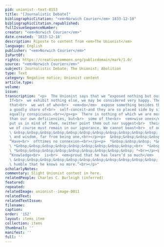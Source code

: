 ```yaml
---
pid: unionist--text-0153
title: "[Journalistic Debate]"
bibliographicCitation: "<em>Norwich Courier</em> 1833-12-18"
bibliographicCitation.republished: 
fullIssueSequenceNumber: 
creator: "<em>Norwich Courier</em>"
date.created: '1833-12-18'
description: Riposte to content from <em>The Unionist</em>
language: English
publisher: "<em>Norwich Courier</em>"
IsPartOf: 
rights: https://creativecommons.org/publicdomain/mark/1.0/
source: "<em>Norwich Courier</em>"
subject: Journalistic Debate; The Unionist; Abolition
type: Text
category: Negative notice; Unionist content
article.type: 
volume: 
issue: 
transcription: "<p>  The Unionist says that we “exposed nothing but our own ignorance”—Indeed?
  If<br>  we exhibit nothing else, we may be considered very happy. There are some
  that<br>  we wot of who<br>  <em>do</em>  expose something besides their ignorance—videlicet,
  a goodly share of<br>  self-conceit—and they are so placed side by side as to be
  equally conspicuous.<br></p><p>  There is nothing of which we are more sensible
  than our own deficiencies, but<br>  some of the<br>  <em>wise ones</em>  who occasionally
  put us in mind of them, neither point them out nor suggest<br>  their remedy, &amp;
  we of course must remain in our ignorance. We cannot boast<br>  of our acquirements.<br></p><p>
  \ &nbsp;&nbsp;&nbsp;&nbsp;&nbsp;&nbsp;&nbsp;&nbsp;&nbsp;&nbsp;&nbsp; “Knowledge<br>
  \ and wisdom, far from being one,<br></p><p>  &nbsp;&nbsp;&nbsp;&nbsp;&nbsp;&nbsp;&nbsp;&nbsp;&nbsp;&nbsp;&nbsp;
  “Have<br>  ofttimes no connexion—<br></p><p>  *&nbsp;&nbsp;&nbsp; *&nbsp;&nbsp;&nbsp;&nbsp;&nbsp;&nbsp;&nbsp;&nbsp;&nbsp;<br>
  \ *&nbsp;&nbsp;&nbsp;&nbsp;&nbsp;&nbsp;&nbsp;&nbsp;&nbsp;<br>  *&nbsp;&nbsp;&nbsp;&nbsp;&nbsp;&nbsp;&nbsp;&nbsp;&nbsp;<br>
  \ *&nbsp;&nbsp;&nbsp;&nbsp;&nbsp;&nbsp;&nbsp;&nbsp;&nbsp; *<br></p><p>  &nbsp;&nbsp;&nbsp;&nbsp;&nbsp;&nbsp;&nbsp;&nbsp;&nbsp;&nbsp;&nbsp;
  “Knowledge<br>  is<br>  <em>proud that he has learn’d so much</em>  ;<br></p><p>
  \ &nbsp;&nbsp;&nbsp;&nbsp;&nbsp;&nbsp;&nbsp;&nbsp;&nbsp;&nbsp;&nbsp; “Wisdom is<br>
  \ humble that he knows no more.”<br></p>"
scholarlyNotes: 
commentary: Slight Unionist content in here.
relatedPeople: Charles C. Burleigh (inferred)
featured: 
repeated: 
relatedImage: unionist--image-0011
relatedText: 
relatedTextIssue: 
filename: 
caption: 
order: '152'
layout: items_item
collection: items
thumbnail: ''
manifest: ''
full: ''
---
```

